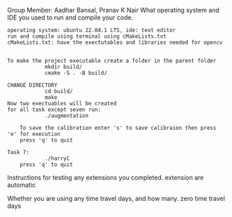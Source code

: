 Group Member: Aadhar Bansal, Pranav K Nair
What operating system and IDE you used to run and compile your code.

    operating system: ubuntu 22.04.1 LTS, ide: text editor
    run and compile using terminal using cMakeLists.txt
    cMakeLists.txt: have the exectutables and libraries needed for opencv
    

    To make the project executable create a folder in the parent folder 
                mkdir build/
                cmake -S . -B build/
    
    CHANGE DIRECTORY    
                cd build/
                make
    Now two exectuables will be created
    for all task except seven run:
                ./augmentation

        To save the calibration enter 's' to save calibraion then press 'e' for execution
        press 'q' to quit

    Task 7:            
                ./harryC
        press 'q' to quit

       
Instructions for testing any extensions you completed.
    extension are automatic 


Whether you are using any time travel days, and how many.
    zero time travel days